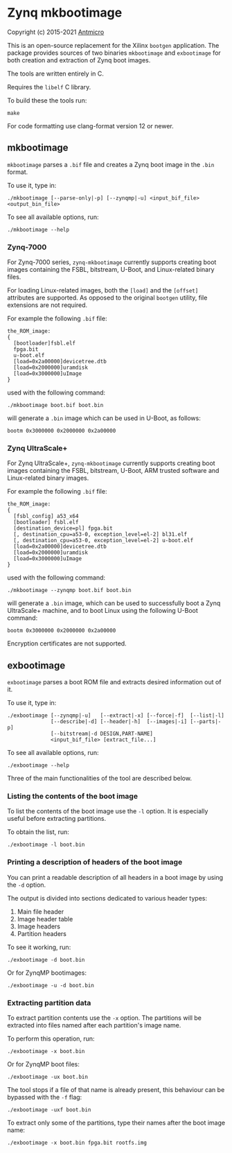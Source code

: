 # Zynq mkbootimage

Copyright (c) 2015-2021 [Antmicro](https://antmicro.com)

This is an open-source replacement for the Xilinx `bootgen` application.
The package provides sources of two binaries `mkbootimage` and `exbootimage`
for both creation and extraction of Zynq boot images.

The tools are written entirely in C.

Requires the `libelf` C library.

To build these the tools run:
```
make
```

For code formatting use clang-format version 12 or newer.

## mkbootimage
`mkbootimage` parses a `.bif` file and creates a Zynq boot image in the `.bin` format.

To use it, type in:
```
./mkbootimage [--parse-only|-p] [--zynqmp|-u] <input_bif_file> <output_bin_file>
```

To see all available options, run:
```
./mkbootimage --help
```

### Zynq-7000

For Zynq-7000 series, `zynq-mkbootimage` currently supports creating boot images
containing the FSBL, bitstream, U-Boot, and Linux-related binary files.

For loading Linux-related images, both the `[load]` and the `[offset]` attributes
are supported.
As opposed to the original `bootgen` utility, file extensions are not required.

For example the following `.bif` file:
```
the_ROM_image:
{
  [bootloader]fsbl.elf
  fpga.bit
  u-boot.elf
  [load=0x2a00000]devicetree.dtb
  [load=0x2000000]uramdisk
  [load=0x3000000]uImage
}
```

used with the following command:
```
./mkbootimage boot.bif boot.bin
```

will generate a `.bin` image which can be used in U-Boot, as follows:
```
bootm 0x3000000 0x2000000 0x2a00000
```

### Zynq UltraScale+

For Zynq UltraScale+, `zynq-mkbootimage` currently supports creating boot images
containing the FSBL, bitstream, U-Boot, ARM trusted software and Linux-related binary images.

For example the following `.bif` file:
```
the_ROM_image:
{
  [fsbl_config] a53_x64
  [bootloader] fsbl.elf
  [destination_device=pl] fpga.bit
  [, destination_cpu=a53-0, exception_level=el-2] bl31.elf
  [, destination_cpu=a53-0, exception_level=el-2] u-boot.elf
  [load=0x2a00000]devicetree.dtb
  [load=0x2000000]uramdisk
  [load=0x3000000]uImage
}
```

used with the following command:
```
./mkbootimage --zynqmp boot.bif boot.bin
```

will generate a `.bin` image, which can be used to successfully boot a Zynq
UltraScale+ machine, and to boot Linux using the following U-Boot command:
```
bootm 0x3000000 0x2000000 0x2a00000
```

Encryption certificates are not supported.

## exbootimage
`exbootimage` parses a boot ROM file and extracts desired information out of it.

To use it, type in:
```
./exbootimage [--zynqmp|-u]   [--extract|-x] [--force|-f]  [--list|-l]
              [--describe|-d] [--header|-h]  [--images|-i] [--parts|-p]
              [--bitstream|-d DESIGN,PART-NAME]
              <input_bif_file> [extract_file...]
```

To see all available options, run:
```
./exbootimage --help
```

Three of the main functionalities of the tool are described below.

### Listing the contents of the boot image

To list the contents of the boot image use the `-l` option. It
is especially useful before extracting partitions.

To obtain the list, run:
```
./exbootimage -l boot.bin
```

### Printing a description of headers of the boot image
You can print a readable description of all headers in a boot image
by using the `-d` option.

The output is divided into sections dedicated to various header types:
1. Main file header
2. Image header table
3. Image headers
4. Partition headers

To see it working, run:
```
./exbootimage -d boot.bin
```

Or for ZynqMP bootimages:
```
./exbootimage -u -d boot.bin
```

### Extracting partition data
To extract partition contents use the `-x` option. The partitions
will be extracted into files named after each partition's image name.

To perform this operation, run:
```
./exbootimage -x boot.bin
```

Or for ZynqMP boot files:
```
./exbootimage -ux boot.bin
```

The tool stops if a file of that name is already present, this behaviour
can be bypassed with the `-f` flag:
```
./exbootimage -uxf boot.bin
```

To extract only some of the partitions, type their names after
the boot image name:
```
./exbootimage -x boot.bin fpga.bit rootfs.img
```

